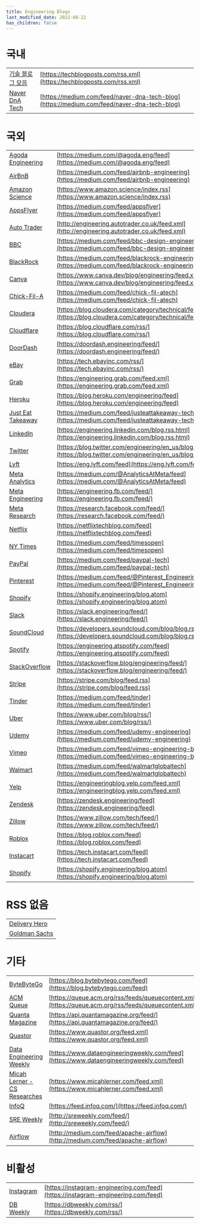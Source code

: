 ```yaml
---
title: Engineering Blogs
last_modified_date: 2022-08-22
has_children: false
---
```


# 국내
| | |
|-|-|
| [기술 블로그 모음](https://techblogposts.com/) | [https://techblogposts.com/rss.xml](https://techblogposts.com/rss.xml)
| [Naver DnA Tech](https://medium.com/naver-dna-tech-blog) |[https://medium.com/feed/naver-dna-tech-blog](https://medium.com/feed/naver-dna-tech-blog)

# 국외
| | |
|-|-|
| [Agoda Engineering](https://medium.com/@agoda.eng) | [https://medium.com/@agoda.eng/feed](https://medium.com/@agoda.eng/feed)
| [AirBnB](https://medium.com/airbnb-engineering) | [https://medium.com/feed/airbnb-engineering](https://medium.com/feed/airbnb-engineering)
| [Amazon Science](https://www.amazon.science/) | [https://www.amazon.science/index.rss](https://www.amazon.science/index.rss)
| [AppsFlyer](https://medium.com/appsflyer) | [https://medium.com/feed/appsflyer](https://medium.com/feed/appsflyer)
| [Auto Trader](https://engineering.autotrader.co.uk/) | [http://engineering.autotrader.co.uk/feed.xml](http://engineering.autotrader.co.uk/feed.xml)
| [BBC](https://medium.com/bbc-design-engineering) | [https://medium.com/feed/bbc-design-engineering](https://medium.com/feed/bbc-design-engineering)
| [BlackRock](https://medium.com/blackrock-engineering) | [https://medium.com/feed/blackrock-engineering](https://medium.com/feed/blackrock-engineering)
| [Canva](https://www.canva.dev/blog/engineering/) | [https://www.canva.dev/blog/engineering/feed.xml](https://www.canva.dev/blog/engineering/feed.xml)
| [Chick-Fil-A](https://medium.com/chick-fil-atech) | [https://medium.com/feed/chick-fil-atech](https://medium.com/feed/chick-fil-atech)
| [Cloudera](https://blog.cloudera.com/category/technical/) | [https://blog.cloudera.com/category/technical/feed/](https://blog.cloudera.com/category/technical/feed/)
| [Cloudflare](https://blog.cloudflare.com/) | [https://blog.cloudflare.com/rss/](https://blog.cloudflare.com/rss/)
| [DoorDash](https://doordash.engineering/) | [https://doordash.engineering/feed/](https://doordash.engineering/feed/)
| [eBay](https://tech.ebayinc.com/) | [https://tech.ebayinc.com/rss/](https://tech.ebayinc.com/rss/)
| [Grab](https://engineering.grab.com/) | [https://engineering.grab.com/feed.xml](https://engineering.grab.com/feed.xml)
| [Heroku](https://blog.heroku.com/engineering/) | [https://blog.heroku.com/engineering/feed](https://blog.heroku.com/engineering/feed)
| [Just Eat Takeaway](https://medium.com/justeattakeaway-tech) | [https://medium.com/feed/justeattakeaway-tech](https://medium.com/feed/justeattakeaway-tech)
| [LinkedIn](https://engineering.linkedin.com/) | [https://engineering.linkedin.com/blog.rss.html](https://engineering.linkedin.com/blog.rss.html)
| [Twitter](https://blog.twitter.com/engineering/en_us/) | [https://blog.twitter.com/engineering/en_us/blog.rss](https://blog.twitter.com/engineering/en_us/blog.rss)
| [Lyft](https://eng.lyft.com/) | [https://eng.lyft.com/feed](https://eng.lyft.com/feed)
| [Meta Analytics](https://medium.com/@AnalyticsAtMeta/feed) | [https://medium.com/@AnalyticsAtMeta/feed](https://medium.com/@AnalyticsAtMeta/feed)
| [Meta Engineering](https://engineering.fb.com/) | [https://engineering.fb.com/feed/](https://engineering.fb.com/feed/)
| [Meta Research](https://research.facebook.com/) | [https://research.facebook.com/feed/](https://research.facebook.com/feed/)
| [Netflix](https://netflixtechblog.com/) | [https://netflixtechblog.com/feed](https://netflixtechblog.com/feed)
| [NY Times](https://medium.com/timesopen) | [https://medium.com/feed/timesopen](https://medium.com/feed/timesopen)
| [PayPal](https://medium.com/paypal-tech) | [https://medium.com/feed/paypal-tech](https://medium.com/feed/paypal-tech)
| [Pinterest](https://medium.com/@Pinterest_Engineering) | [https://medium.com/feed/@Pinterest_Engineering](https://medium.com/feed/@Pinterest_Engineering)
| [Shopify](https://shopify.engineering/) | [https://shopify.engineering/blog.atom](https://shopify.engineering/blog.atom)
| [Slack](https://slack.engineering/) | [https://slack.engineering/feed/](https://slack.engineering/feed/)
| [SoundCloud](https://developers.soundcloud.com/blog/) | [https://developers.soundcloud.com/blog/blog.rss](https://developers.soundcloud.com/blog/blog.rss)
| [Spotify](https://engineering.atspotify.com/) | [https://engineering.atspotify.com/feed](https://engineering.atspotify.com/feed)
| [StackOverflow](https://stackoverflow.blog/engineering/) | [https://stackoverflow.blog/engineering/feed/](https://stackoverflow.blog/engineering/feed/)
| [Stripe](https://stripe.com/blog/) | [https://stripe.com/blog/feed.rss](https://stripe.com/blog/feed.rss)
| [Tinder](https://medium.com/feed/tinder) | [https://medium.com/feed/tinder](https://medium.com/feed/tinder)
| [Uber](https://www.uber.com/blog/) | [https://www.uber.com/blog/rss/](https://www.uber.com/blog/rss/)
| [Udemy](https://medium.com/udemy-engineering) | [https://medium.com/feed/udemy-engineering](https://medium.com/feed/udemy-engineering)
| [Vimeo](https://medium.com/vimeo-engineering-blog) | [https://medium.com/feed/vimeo-engineering-blog](https://medium.com/feed/vimeo-engineering-blog)
| [Walmart](https://medium.com/walmartglobaltech) | [https://medium.com/feed/walmartglobaltech](https://medium.com/feed/walmartglobaltech)
| [Yelp](https://engineeringblog.yelp.com/) | [https://engineeringblog.yelp.com/feed.xml](https://engineeringblog.yelp.com/feed.xml)
| [Zendesk](https://zendesk.engineering/) | [https://zendesk.engineering/feed](https://zendesk.engineering/feed)
| [Zillow](https://www.zillow.com/tech/) | [https://www.zillow.com/tech/feed/](https://www.zillow.com/tech/feed/)
| [Roblox](https://blog.roblox.com/) | [https://blog.roblox.com/feed](https://blog.roblox.com/feed)
| [Instacart](https://tech.instacart.com/) | [https://tech.instacart.com/feed](https://tech.instacart.com/feed)
| [Shopify](https://shopify.engineering/) | [https://shopify.engineering/blog.atom](https://shopify.engineering/blog.atom)

# RSS 없음
| |
|-|
| [Delivery Hero](https://tech.deliveryhero.com/)
| [Goldman Sachs](https://developer.gs.com/blog/posts)

# 기타
| | |
|-|-|
| [ByteByteGo](https://blog.bytebytego.com/) | [https://blog.bytebytego.com/feed](https://blog.bytebytego.com/feed)
| [ACM Queue](https://queue.acm.org/) | [https://queue.acm.org/rss/feeds/queuecontent.xml](https://queue.acm.org/rss/feeds/queuecontent.xml)
| [Quanta Magazine](https://www.quantamagazine.org/) | [https://api.quantamagazine.org/feed/](https://api.quantamagazine.org/feed/)
| [Quastor](https://blog.quastor.org/) | [https://www.quastor.org/feed.xml](https://www.quastor.org/feed.xml)
| [Data Engineering Weekly](https://www.dataengineeringweekly.com/) | [https://www.dataengineeringweekly.com/feed](https://www.dataengineeringweekly.com/feed)
| [Micah Lerner - CS Researches](https://www.micahlerner.com/) | [https://www.micahlerner.com/feed.xml](https://www.micahlerner.com/feed.xml)
| [InfoQ](https://www.infoq.com/) | [https://feed.infoq.com/](https://feed.infoq.com/)
| [SRE Weekly](https://sreweekly.com/) | [http://sreweekly.com/feed/](http://sreweekly.com/feed/)
| [Airflow](https://medium.com/apache-airflow) | [http://medium.com/feed/apache-airflow](http://medium.com/feed/apache-airflow)

# 비활성
| | |
|-|-|
| [Instagram](https://instagram-engineering.com/) | [https://instagram-engineering.com/feed](https://instagram-engineering.com/feed)
| [DB Weekly](https://dbweekly.com/) | [https://dbweekly.com/rss/](https://dbweekly.com/rss/)
